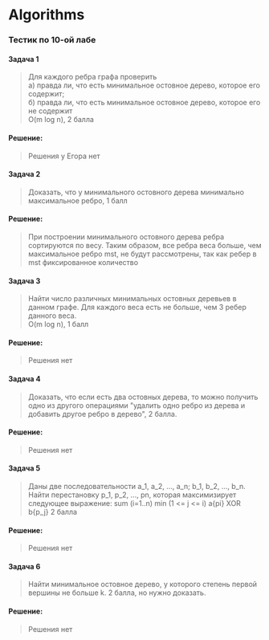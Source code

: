 # Algorithms
### Тестик по 10-ой лабе
#### Задача 1  
  > Для каждого ребра графа проверить  
  > а) правда ли, что есть минимальное остовное дерево, которое его содержит;  
  > б) правда ли, что есть минимальное остовное дерево, которое его не содержит  
  > O(m log n), 2 балла  
#### Решение:  
  > Решения у Егора нет
#### Задача 2  
  > Доказать, что у минимального остовного дерева минимально максимальное ребро, 1 балл
#### Решение:  
  > При построении минимального остовного дерева ребра сортируются по весу.
  > Таким образом, все ребра веса больше, чем максимальное ребро mst, не будут рассмотрены, так как ребер в mst фиксированное количество
#### Задача 3  
  > Найти число различных минимальных остовных деревьев в данном графе. Для каждого веса есть не больше, чем 3 ребер данного веса.  
  > O(m log n), 1 балл
#### Решение:  
  > Решения нет
#### Задача 4  
  > Доказать, что если есть два остовных дерева, то можно получить одно из другого операциями "удалить одно ребро из дерева и добавить другое ребро в дерево", 2 балла.
#### Решение:  
  > Решения нет
#### Задача 5
  > Даны две последовательности a_1, a_2, ..., a_n; b_1, b_2, ..., b_n.
  > Найти перестановку p_1, p_2, ..., pn, которая максимизирует следующее выражение:
  > sum (i=1..n) min (1 <= j <= i) a{pi} XOR b{p_j}
  > 2 балла
#### Решение:  
  > Решения нет
#### Задача 6
  > Найти минимальное остовное дерево, у которого степень первой вершины не больше k. 2 балла, но нужно доказать.
#### Решение:  
  > Решения нет
